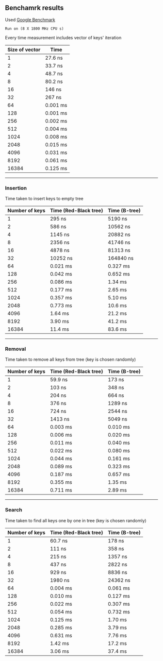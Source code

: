 ## Benchamrk results
Used [Google Benchmark](https://github.com/google/benchmark "Sourcecode repository")

`Run on (8 X 1800 MHz CPU s)`

Every time measurement includes vector of keys' iteration

| Size of vector | Time      |
| -------------- | --------- |
| 1              | 27.6 ns   |
| 2              | 33.7 ns   |
| 4              | 48.7 ns   |
| 8              | 80.2 ns   |
| 16             | 146 ns    |
| 32             | 267 ns    |
| 64             | 0.001 ms  |
| 128            | 0.001 ms  |
| 256            | 0.002 ms  |
| 512            | 0.004 ms  |
| 1024           | 0.008 ms  |
| 2048           | 0.015 ms  |
| 4096           | 0.031 ms  |
| 8192           | 0.061 ms  |
| 16384          | 0.125 ms  |

---

### Insertion
Time taken to insert keys to empty tree

| Number of keys | Time (Red-Black tree) | Time (B-tree) |
| -------------- | --------------------- |---------------|
| 1              | 295 ns                | 5190 ns       |
| 2              | 586 ns                | 10562 ns      |
| 4              | 1145 ns               | 20882 ns      |
| 8              | 2356 ns               | 41746 ns      |
| 16             | 4878 ns               | 81313 ns      |
| 32             | 10252 ns              | 164840 ns     |
| 64             | 0.021 ms              | 0.327 ms      |
| 128            | 0.042 ms              | 0.652 ms      |
| 256            | 0.086 ms              | 1.34 ms       |
| 512            | 0.177 ms              | 2.65 ms       |
| 1024           | 0.357 ms              | 5.10 ms       |
| 2048           | 0.773 ms              | 10.6 ms       |
| 4096           | 1.64 ms               | 21.2 ms       |
| 8192           | 3.90 ms               | 41.2 ms       |
| 16384          | 11.4 ms               | 83.6 ms       |

---

### Removal
Time taken to remove all keys from tree (key is chosen randomly)

| Number of keys | Time (Red-Black tree) | Time (B-tree) |
| -------------- | --------------------- |---------------|
| 1              | 59.9 ns               | 173 ns        |
| 2              | 103 ns                | 348 ns        |
| 4              | 204 ns                | 664 ns        |
| 8              | 376 ns                | 1289 ns       |
| 16             | 724 ns                | 2544 ns       |
| 32             | 1413 ns               | 5049 ns       |
| 64             | 0.003 ms              | 0.010 ms      |
| 128            | 0.006 ms              | 0.020 ms      |
| 256            | 0.011 ms              | 0.040 ms      |
| 512            | 0.022 ms              | 0.080 ms      |
| 1024           | 0.044 ms              | 0.161 ms      |
| 2048           | 0.089 ms              | 0.323 ms      |
| 4096           | 0.187 ms              | 0.657 ms      |
| 8192           | 0.355 ms              | 1.35 ms       |
| 16384          | 0.711 ms              | 2.89 ms       |

---

### Search

Time taken to find all keys one by one in tree (key is chosen randomly)

| Number of keys | Time (Red-Black tree) | Time (B-tree) |
| -------------- | --------------------- |---------------|
| 1              | 60.7 ns               | 178 ns        |
| 2              | 111 ns                | 358 ns        |
| 4              | 215 ns                | 1357 ns       |
| 8              | 437 ns                | 2822 ns       |
| 16             | 929 ns                | 8836 ns       |
| 32             | 1980 ns               | 24362 ns      |
| 64             | 0.004 ms              | 0.061 ms      |
| 128            | 0.010 ms              | 0.127 ms      |
| 256            | 0.022 ms              | 0.307 ms      |
| 512            | 0.054 ms              | 0.732 ms      |
| 1024           | 0.125 ms              | 1.70 ms       |
| 2048           | 0.285 ms              | 3.79 ms       |
| 4096           | 0.631 ms              | 7.76 ms       |
| 8192           | 1.42 ms               | 17.2 ms       |
| 16384          | 3.06 ms               | 37.4 ms       |

